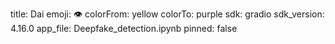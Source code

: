 title: Dai
emoji: 👁
colorFrom: yellow
colorTo: purple
sdk: gradio
sdk_version: 4.16.0
app_file: Deepfake_detection.ipynb
pinned: false
